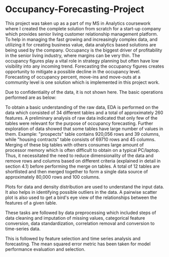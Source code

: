 # Occupancy-Forecasting-Project

This project was taken up as a part of my MS in Analytics coursework where I created the complete solution from scratch for a start-up company which provides senior living customer relationship management platform.
To help in managing the fast growing and increasingly complex data, and utilizing it for creating business value, data analytics based solutions are being used by the company. Occupancy is the biggest driver
of profitability in the senior living industry, where margins can be very thin. The occupancy figures play a vital role in strategy planning but often have low visibility into any incoming trend. Forecasting
the occupancy figures creates opportunity to mitigate a possible decline in the occupancy level. Forecasting of occupancy percent, move-ins and move-outs at a community level is one solution
which is implemented in this project work.

Due to confidentiality of the data, it is not shown here. The basic operations performed are as below:

To obtain a basic understanding of the raw data, EDA is performed on the data which consisted of 34 different tables and a total of approximately 260 features. A preliminary analysis of raw data indicated
that only few of the tables were relevant for the purpose of occupancy forecasting. Further exploration of data showed that some tables have large number of values in them. Example: "prospects" table
contains 920,056 rows and 39 columns, while "housing contracts" table consists of 69710 rows and 45 columns. Merging of these big tables with others consumes large amount of processor memory which is
often difficult to obtain on a typical PC/laptop. Thus, it necessitated the need to reduce dimensionality of the data and remove rows and columns based on different criteria (explained in detail in section 4.1)
before performing the merge on tables. A total of 12 tables are shortlisted and then merged together to form a single data source of approximately 80,000 rows and 100 columns.

Plots for data and density distribution are used to understand the input data. It also helps in identifying possible outliers in the data. A pairwise scatter plot
is also used to get a bird's eye view of the relationships between the features of a given table.

These tasks are followed by data preprocessing which included steps of data cleaning and imputation of missing values, categorical feature conversion, data standardization, correlation removal
and conversion to time-series data.

This is followed by feature selection and time series analysis and forecasting. The mean squared error metric has been taken for model performance evaluation and selection.
